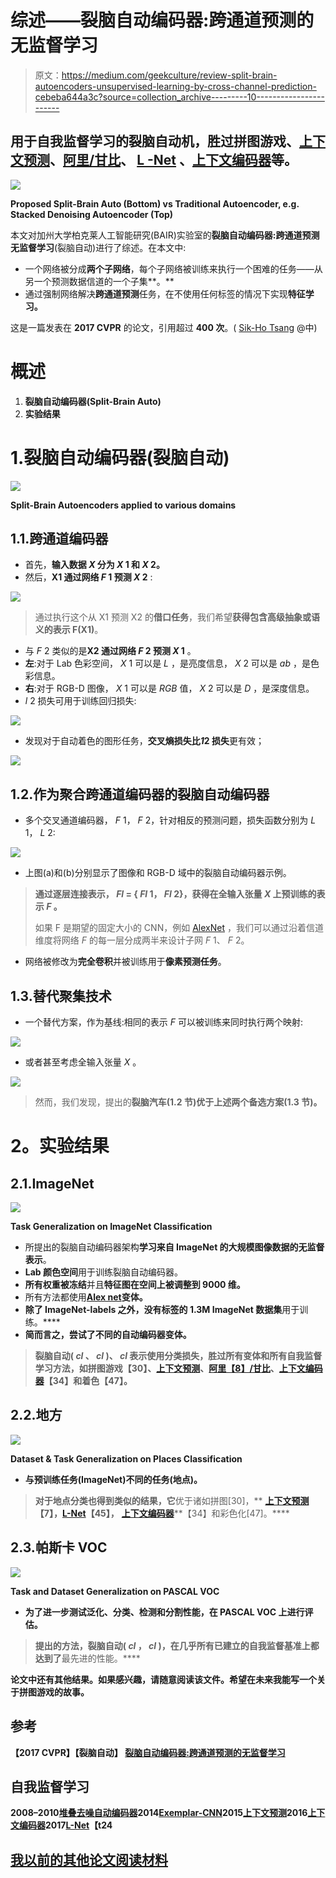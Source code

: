# 综述——裂脑自动编码器:跨通道预测的无监督学习

> 原文：<https://medium.com/geekculture/review-split-brain-autoencoders-unsupervised-learning-by-cross-channel-prediction-cebeba644a3c?source=collection_archive---------10----------------------->

## 用于自我监督学习的裂脑自动机，胜过拼图游戏、[上下文预测](https://sh-tsang.medium.com/review-unsupervised-visual-representation-learning-by-context-prediction-self-supervised-51a1d7ce6aff)、[阿里/甘比](/nerd-for-tech/review-bigan-adversarial-feature-learning-gan-535eb76be2ca)、 [L -Net](https://sh-tsang.medium.com/review-look-listen-and-learn-self-supervised-learning-ff89a7dee980) 、[上下文编码器](https://sh-tsang.medium.com/review-context-encoders-feature-learning-by-inpainting-bd181e48997)等。

![](img/72e16ef36c0a0eb43af2deb3438df46d.png)

**Proposed Split-Brain Auto (Bottom) vs Traditional Autoencoder, e.g. Stacked Denoising Autoencoder (Top)**

本文对加州大学柏克莱人工智能研究(BAIR)实验室的**裂脑自动编码器:跨通道预测无监督学习**(裂脑自动)进行了综述。在本文中:

*   一个网络被分成**两个子网络**，每个子网络被训练来执行一个困难的任务——从另一个预测数据信道的一个子集**。**
*   通过强制网络解决**跨通道预测**任务，在不使用任何标签的情况下实现**特征学习。**

这是一篇发表在 **2017 CVPR** 的论文，引用超过 **400 次**。( [Sik-Ho Tsang](https://medium.com/u/aff72a0c1243?source=post_page-----cebeba644a3c--------------------------------) @中)

# 概述

1.  **裂脑自动编码器(Split-Brain Auto)**
2.  **实验结果**

# 1.裂脑自动编码器(裂脑自动)

![](img/709a3af0b2b7a1ce233ef14ed816f9f3.png)

**Split-Brain Autoencoders applied to various domains**

## 1.1.跨通道编码器

*   首先，**输入数据 *X* 分为 *X* 1 和 *X* 2。**
*   然后，**X1 通过网络 *F* 1 预测 *X* 2** :

![](img/13c16c23dc304c4a4cd92a5e453a7304.png)

> 通过执行这个从 X1 预测 X2 的**借口任务**，我们希望**获得包含高级抽象或语义的表示 F(X1)**。

*   与 *F* 2 类似的是**X2 通过网络 *F* 2 预测 *X* 1** 。
*   **左**:对于 Lab 色彩空间， *X* 1 可以是 *L* ，是亮度信息， *X* 2 可以是 *ab* ，是色彩信息。
*   **右**:对于 RGB-D 图像， *X* 1 可以是 *RGB* 值， *X* 2 可以是 *D* ，是深度信息。
*   *l* 2 损失可用于训练回归损失:

![](img/aacba7514be0a6853905cc76ec12568f.png)

*   发现对于自动着色的图形任务，**交叉熵损失比*1*2 损失**更有效；

![](img/61a36c5900d67a48f5a095788f5b10b1.png)

## 1.2.作为聚合跨通道编码器的裂脑自动编码器

*   多个交叉通道编码器， *F* 1， *F* 2，针对相反的预测问题，损失函数分别为 *L* 1， *L* 2:

![](img/23e853899557e340c6b3188d9f3a0263.png)

*   上图(a)和(b)分别显示了图像和 RGB-D 域中的裂脑自动编码器示例。

> **通过逐层连接表示， *Fl* = { *Fl* 1， *Fl* 2}，获得在全输入张量 *X* 上预训练的表示 *F* 。**
> 
> 如果 F 是期望的固定大小的 CNN，例如 [AlexNet](/coinmonks/paper-review-of-alexnet-caffenet-winner-in-ilsvrc-2012-image-classification-b93598314160?source=post_page---------------------------) ，我们可以通过沿着信道维度将网络 *F* 的每一层分成两半来设计子网 *F* 1、 *F* 2。

*   网络被修改为**完全卷积**并被训练用于**像素预测任务**。

## 1.3.替代聚集技术

*   一个替代方案，作为基线:相同的表示 *F* 可以被训练来同时执行两个映射:

![](img/3c528bed1025196cd922c1249adae53b.png)

*   或者甚至考虑全输入张量 *X* 。

![](img/6bf7a054f239673c89d2e9ea9ad12d57.png)

> 然而，我们发现，提出的**裂脑汽车(1.2 节)优于上述两个备选方案(1.3 节)。**

# **2。实验结果**

## 2.1.ImageNet

![](img/b36d51f8b60114536b3a01e2b2f19cac.png)

**Task Generalization on ImageNet Classification**

*   所提出的裂脑自动编码器架构**学习来自 ImageNet 的大规模图像数据的无监督表示**。
*   **Lab 颜色空间**用于训练裂脑自动编码器。
*   **所有权重被冻结**并且**特征图在空间上被调整到 9000 维。**
*   所有方法都使用[**Alex net**](/coinmonks/paper-review-of-alexnet-caffenet-winner-in-ilsvrc-2012-image-classification-b93598314160?source=post_page---------------------------)**变体。**
*   **除了 ImageNet-labels 之外，没有标签的 1.3M ImageNet 数据集**用于训练。****
*   **简而言之，尝试了不同的自动编码器变体。**

> ****裂脑自动( *cl* 、 *cl* )、 *cl* 表示使用分类损失，胜过所有变体和所有自我监督学习方法**，如拼图游戏【30】、[上下文预测](https://sh-tsang.medium.com/review-unsupervised-visual-representation-learning-by-context-prediction-self-supervised-51a1d7ce6aff)、[阿里【8】/甘比](/nerd-for-tech/review-bigan-adversarial-feature-learning-gan-535eb76be2ca)、[上下文编码器](https://sh-tsang.medium.com/review-context-encoders-feature-learning-by-inpainting-bd181e48997)【34】和着色【47】。**

## **2.2.地方**

**![](img/157cbb72212d3e90988875583e8d0e3e.png)**

****Dataset & Task Generalization on Places Classification****

*   ****与**预训练任务(ImageNet)不同的任务(地点)**。****

> **对于地点分类也得到类似的结果，它**优于诸如拼图[30]，** [**上下文预测**](https://sh-tsang.medium.com/review-unsupervised-visual-representation-learning-by-context-prediction-self-supervised-51a1d7ce6aff)**【7】，**[**L-Net**](https://sh-tsang.medium.com/review-look-listen-and-learn-self-supervised-learning-ff89a7dee980)**【45】，** [**上下文编码器**](https://sh-tsang.medium.com/review-context-encoders-feature-learning-by-inpainting-bd181e48997)**【34】和彩色化[47]。****

## **2.3.帕斯卡 VOC**

**![](img/5031eeec460218a3935b6cbe8dc086ee.png)**

****Task and Dataset Generalization on PASCAL VOC****

*   **为了进一步测试泛化、分类、检测和分割性能，在 PASCAL VOC 上进行评估。**

> **提出的方法，裂脑自动( *cl* ， *cl* )，在几乎所有已建立的自我监督基准上都达到了**最先进的性能。****

**论文中还有其他结果。如果感兴趣，请随意阅读该文件。希望在未来我能写一个关于拼图游戏的故事。**

## **参考**

**【2017 CVPR】【裂脑自动】
[裂脑自动编码器:跨通道预测的无监督学习](https://arxiv.org/abs/1611.09842)**

## **自我监督学习**

****2008–2010**[堆叠去噪自动编码器](https://sh-tsang.medium.com/review-stacked-denoising-autoencoders-self-supervised-learning-c8ff81cef34c)**2014**[Exemplar-CNN](https://sh-tsang.medium.com/review-exemplar-cnn-discriminative-unsupervised-feature-learning-with-convolutional-neural-fa68abe937cc)**2015**[上下文预测](https://sh-tsang.medium.com/review-unsupervised-visual-representation-learning-by-context-prediction-self-supervised-51a1d7ce6aff)**2016**[上下文编码器](https://sh-tsang.medium.com/review-context-encoders-feature-learning-by-inpainting-bd181e48997)**2017**[L-Net](https://sh-tsang.medium.com/review-look-listen-and-learn-self-supervised-learning-ff89a7dee980)【t24**

## **[我以前的其他论文阅读材料](https://sh-tsang.medium.com/overview-my-reviewed-paper-lists-tutorials-946ce59fbf9e)**